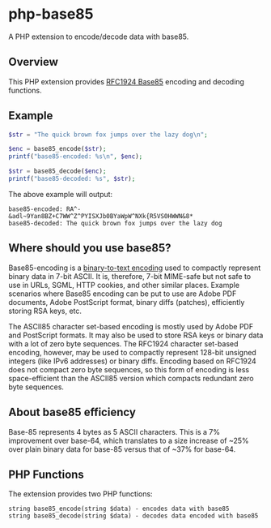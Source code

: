 php-base85
==========

A PHP extension to encode/decode data with base85.

Overview
--------
This PHP extension provides [RFC1924 Base85](http://tools.ietf.org/html/rfc1924)
encoding and decoding functions.

Example
-------
```php
$str = "The quick brown fox jumps over the lazy dog\n";

$enc = base85_encode($str);
printf("base85-encoded: %s\n", $enc);

$str = base85_decode($enc);
printf("base85-decoded: %s", $str);
```

The above example will output:

```
base85-encoded: RA^-&adl~9Yan8BZ+C7WW^Z^PYISXJb0BYaWpW^NXk{R5VS0HWWN&8*
base85-decoded: The quick brown fox jumps over the lazy dog
```

Where should you use base85?
----------------------------
Base85-encoding is a [binary-to-text encoding](http://en.wikipedia.org/wiki/Binary-to-text_encoding)
used to compactly represent binary data in 7-bit ASCII.
It is, therefore, 7-bit MIME-safe but not safe to use in URLs, SGML, HTTP
cookies, and other similar places. Example scenarios where Base85 encoding
can be put to use are Adobe PDF documents, Adobe PostScript format, binary
diffs (patches), efficiently storing RSA keys, etc.

The ASCII85 character set-based encoding is mostly used by Adobe PDF and
PostScript formats. It may also be used to store RSA keys or binary data
with a lot of zero byte sequences. The RFC1924 character set-based encoding,
however, may be used to compactly represent 128-bit unsigned integers (like
IPv6 addresses) or binary diffs. Encoding based on RFC1924 does not compact
zero byte sequences, so this form of encoding is less space-efficient than
the ASCII85 version which compacts redundant zero byte sequences.

About base85 efficiency
-----------------------
Base-85 represents 4 bytes as 5 ASCII characters. This is a 7% improvement
over base-64, which translates to a size increase of ~25% over plain
binary data for base-85 versus that of ~37% for base-64.
  
PHP Functions
-------------
The extension provides two PHP functions:

```
string base85_encode(string $data) - encodes data with base85
string base85_decode(string $data) - decodes data encoded with base85
```
